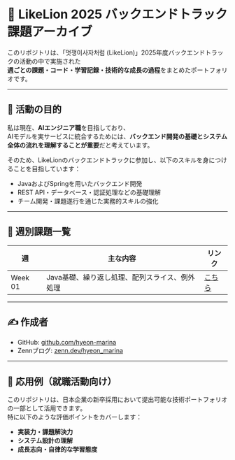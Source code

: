 # 🦁 LikeLion 2025 バックエンドトラック課題アーカイブ

このリポジトリは、「멋쟁이사자처럼 (LikeLion)」2025年度バックエンドトラックの活動の中で実施された  
**週ごとの課題・コード・学習記録・技術的な成長の過程**をまとめたポートフォリオです。

---

## 🎯 活動の目的

私は現在、**AIエンジニア職**を目指しており、  
AIモデルを実サービスに統合するためには、**バックエンド開発の基礎とシステム全体の流れを理解することが重要**だと考えています。

そのため、LikeLionのバックエンドトラックに参加し、以下のスキルを身につけることを目指しています：

- JavaおよびSpringを用いたバックエンド開発
- REST API・データベース・認証処理などの基礎理解
- チーム開発・課題遂行を通じた実務的スキルの強化

---

## 📁 週別課題一覧

| 週 | 主な内容 | リンク |
|----|-----------|--------|
| Week 01 | Java基礎、繰り返し処理、配列スライス、例外処理 | [こちら](./Assignments/Week01/README.md) |

---

## ✍️ 作成者

- GitHub: [github.com/hyeon-marina](https://github.com/hyeon-marina)
- Zennブログ: [zenn.dev/hyeon_marina](https://zenn.dev/hyeon_marina)

---

## 🔗 応用例（就職活動向け）

このリポジトリは、日本企業の新卒採用において提出可能な技術ポートフォリオの一部として活用できます。  
特に以下のような評価ポイントをカバーします：

- **実装力・課題解決力**
- **システム設計の理解**
- **成長志向・自律的な学習態度**

